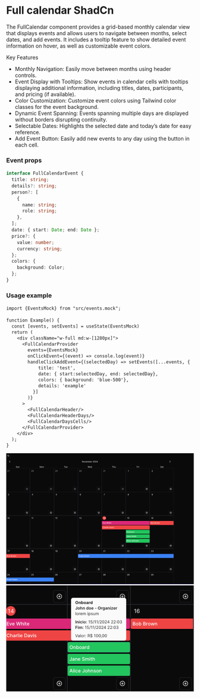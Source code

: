 

# Full calendar ShadCn
The FullCalendar component provides a grid-based monthly calendar view that displays events and allows users to navigate between months, select dates, and add events. It includes a tooltip feature to show detailed event information on hover, as well as customizable event colors.

Key Features
- Monthly Navigation: Easily move between months using header controls.
- Event Display with Tooltips: Show events in calendar cells with tooltips displaying additional information, including titles, dates, participants, and pricing (if available).
- Color Customization: Customize event colors using Tailwind color classes for the event background.
- Dynamic Event Spanning: Events spanning multiple days are displayed without borders disrupting continuity.
- Selectable Dates: Highlights the selected date and today’s date for easy reference.
- Add Event Button: Easily add new events to any day using the button in each cell.


### Event props
```typescript
interface FullCalendarEvent {
  title: string;
  details?: string;
  person?: [
    {
      name: string;
      role: string;
    },
  ];
  date: { start: Date; end: Date };
  price?: {
    value: number;
    currency: string;
  };
  colors: {
    background: Color;
  };
}
```

### Usage example

```tsx
import {EventsMock} from "src/events.mock";

function Example() {
  const [events, setEvents] = useState(EventsMock)
  return (
    <div className="w-full md:w-[1280px]">
      <FullCalendarProvider
        events={EventsMock}
        onClickEvent={(event) => console.log(event)}
        handleClickAddEvent={(selectedDay) => setEvents([...events, {
            title: 'test',
            date: { start:selectedDay, end: selectedDay},
            colors: { background: 'blue-500'},
            details: 'example'
          }]
        )}
      >
        <FullCalendarHeader/>
        <FullCalendarHeaderDays/>
        <FullCalendarDaysCells/>
      </FullCalendarProvider>
    </div>
  );
}
```


![img.png](img.png)
![img_1.png](img_1.png)
